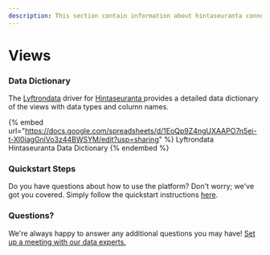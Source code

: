 ```yaml
---
description: This section contain information about hintaseuranta connector views information
---
```


# Views

### Data Dictionary

The [Lyftrondata](https://www.lyftrondata.com/) driver for [Hintaseuranta](https://www.lyftrondata.com/integration/Hintaseuranta/)[ ](https://www.lyftrondata.com/integration/hintaseuranta/)provides a detailed data dictionary of the views with data types and column names.

{% embed url="https://docs.google.com/spreadsheets/d/1EoQp9Z4ngUXAAPO7n5ei-t-Xl0iagGniVo3z44BWSYM/edit?usp=sharing" %}
Lyftrondata Hintaseuranta Data Dictionary
{% endembed %}

### Quickstart Steps

Do you have questions about how to use the platform? Don't worry; we've got you covered. Simply follow the quickstart instructions [here](../../../../quickstart-steps.md).

### Questions? <a href="#questions" id="questions"></a>

We're always happy to answer any additional questions you may have! [Set up a meeting with our data experts.](https://www.lyftrondata.com/book-a-meeting/)


